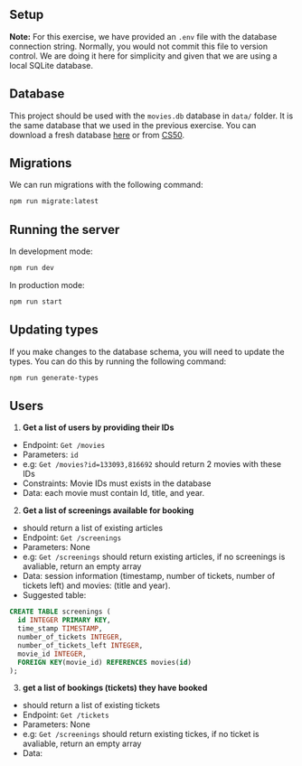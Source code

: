 ## Setup

**Note:** For this exercise, we have provided an `.env` file with the database connection string. Normally, you would not commit this file to version control. We are doing it here for simplicity and given that we are using a local SQLite database.

## Database

This project should be used with the `movies.db` database in `data/` folder. It is the same database that we used in the previous exercise. You can download a fresh database [here](https://cdn.cs50.net/2022/fall/psets/7/movies.zip) or from [CS50](https://cs50.harvard.edu/x/2023/psets/7/movies/).

## Migrations

We can run migrations with the following command:

```bash
npm run migrate:latest
```

## Running the server

In development mode:

```bash
npm run dev
```

In production mode:

```bash
npm run start
```

## Updating types

If you make changes to the database schema, you will need to update the types. You can do this by running the following command:

```bash
npm run generate-types
```

## Users

1. **Get a list of users by providing their IDs**

- Endpoint: `Get /movies`
- Parameters: `id`
- e.g: `Get /movies?id=133093,816692` should return 2 movies with these IDs
- Constraints: Movie IDs must exists in the database
- Data: each movie must contain Id, title, and year.

2. **Get a list of screenings available for booking**

- should return a list of existing articles
- Endpoint: `Get /screenings`
- Parameters: None
- e.g: `Get /screenings` should return existing articles, if no screenings is avaliable, return an empty array
- Data: session information (timestamp, number of tickets, number of tickets left) and movies: (title and year).
- Suggested table:

```sql
CREATE TABLE screenings (
  id INTEGER PRIMARY KEY,
  time_stamp TIMESTAMP,
  number_of_tickets INTEGER,
  number_of_tickets_left INTEGER,
  movie_id INTEGER,
  FOREIGN KEY(movie_id) REFERENCES movies(id)
);
```

3. **get a list of bookings (tickets) they have booked**

- should return a list of existing tickets
- Endpoint: `Get /tickets`
- Parameters: None
- e.g: `Get /screenings` should return existing tickes, if no ticket is avaliable, return an empty array
- Data:
